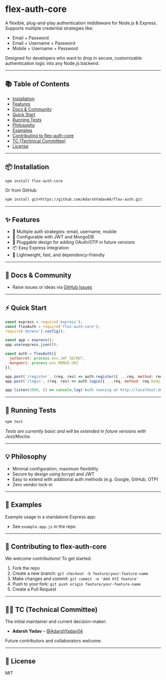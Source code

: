 # flex-auth-core

A flexible, plug-and-play authentication middleware for Node.js & Express. Supports multiple credential strategies like:

- Email + Password
- Email + Username + Password
- Mobile + Username + Password

Designed for developers who want to drop in secure, customizable authentication logic into any Node.js backend.

---

## 📚 Table of Contents

- [Installation](#installation)
- [Features](#features)
- [Docs & Community](#docs--community)
- [Quick Start](#quick-start)
- [Running Tests](#running-tests)
- [Philosophy](#philosophy)
- [Examples](#examples)
- [Contributing to flex-auth-core](#contributing-to-flex-auth-core)
- [TC (Technical Committee)](#tc-technical-committee)
- [License](#license)

---

## 📦 Installation

```bash
npm install flex-auth-core
```

Or from GitHub:

```bash
npm install git+https://github.com/AdarshYadav04/flex-auth.git
```

---

## ✨ Features

- 🔐 Multiple auth strategies: email, username, mobile
- 🔧 Configurable with JWT and MongoDB
- 🔄 Pluggable design for adding OAuth/OTP in future versions
- 📦 Easy Express integration
- 🧰 Lightweight, fast, and dependency-friendly

---

## 📖 Docs & Community

- Raise issues or ideas via [GitHub Issues](https://github.com/AdarshYadav04/flex-auth.git)

---

## ⚡ Quick Start

```js
const express = require('express');
const flexAuth = require('flex-auth-core');
require('dotenv').config();

const app = express();
app.use(express.json());

const auth = flexAuth({
  jwtSecret: process.env.JWT_SECRET,
  mongoUri: process.env.MONGO_URI
});

app.post('/register', (req, res) => auth.register({ ...req, method: req.body.method }, res));
app.post('/login', (req, res) => auth.login({ ...req, method: req.body.method }, res));

app.listen(3000, () => console.log('Auth running at http://localhost:3000'));
```

---

## 🧪 Running Tests

```bash
npm test
```

*Tests are currently basic and will be extended in future versions with Jest/Mocha.*

---

## 💡 Philosophy

- Minimal configuration, maximum flexibility
- Secure by design using bcrypt and JWT
- Easy to extend with additional auth methods (e.g. Google, GitHub, OTP)
- Zero vendor lock-in

---

## 🧩 Examples

Example usage in a standalone Express app:
- See `example-app.js` in the repo
---

## 🙌 Contributing to flex-auth-core

We welcome contributions! To get started:

1. Fork the repo
2. Create a new branch: `git checkout -b feature/your-feature-name`
3. Make changes and commit: `git commit -m 'Add XYZ feature'`
4. Push to your fork: `git push origin feature/your-feature-name`
5. Create a Pull Request

---

## 👨‍🔬 TC (Technical Committee)

The initial maintainer and current decision-maker:

- **Adarsh Yadav** – [@AdarshYadav04](https://github.com/AdarshYadav04)

Future contributors and collaborators welcome.

---


## 📄 License

MIT 
